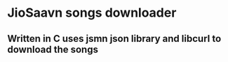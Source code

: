 # JioSaavn songs downloader

## Written in C uses jsmn json library and libcurl to download the songs
